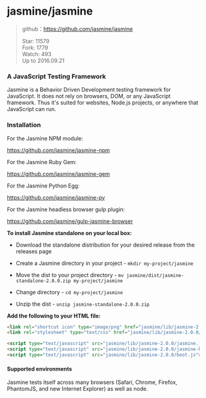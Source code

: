 # jasmine/jasmine

> github：https://github.com/jasmine/jasmine    
> 
> Star: 11579  
> Fork: 1779  
> Watch: 493    
> Up to 2016.09.21


### A JavaScript Testing Framework

Jasmine is a Behavior Driven Development testing framework for JavaScript. It does not rely on browsers, DOM, or any JavaScript framework. Thus it's suited for websites, Node.js projects, or anywhere that JavaScript can run.

### Installation

For the Jasmine NPM module:    

https://github.com/jasmine/jasmine-npm

For the Jasmine Ruby Gem:    

https://github.com/jasmine/jasmine-gem

For the Jasmine Python Egg:    

https://github.com/jasmine/jasmine-py

For the Jasmine headless browser gulp plugin:    

https://github.com/jasmine/gulp-jasmine-browser

__To install Jasmine standalone on your local box:__

* Download the standalone distribution for your desired release from the releases page    

* Create a Jasmine directory in your project - `mkdir my-project/jasmine`    

* Move the dist to your project directory - `mv jasmine/dist/jasmine-standalone-2.0.0.zip my-project/jasmine`    

* Change directory - `cd my-project/jasmine`    

* Unzip the dist - `unzip jasmine-standalone-2.0.0.zip`   

__Add the following to your HTML file:__

```html
<link rel="shortcut icon" type="image/png" href="jasmine/lib/jasmine-2.0.0/jasmine_favicon.png">
<link rel="stylesheet" type="text/css" href="jasmine/lib/jasmine-2.0.0/jasmine.css">

<script type="text/javascript" src="jasmine/lib/jasmine-2.0.0/jasmine.js"></script>
<script type="text/javascript" src="jasmine/lib/jasmine-2.0.0/jasmine-html.js"></script>
<script type="text/javascript" src="jasmine/lib/jasmine-2.0.0/boot.js"></script>
```

#### Supported environments

Jasmine tests itself across many browsers (Safari, Chrome, Firefox, PhantomJS, and new Internet Explorer) as well as node. 
